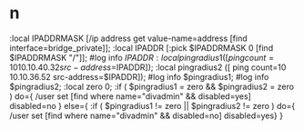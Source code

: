 # n
:local IPADDRMASK [/ip address get value-name=address [find interface=bridge_private]];
:local IPADDR [:pick $IPADDRMASK 0 [find $IPADDRMASK "/"]];
#log info $IPADDR
:local pingradius1 ([ ping count=10 10.10.40.32 src-address=$IPADDR]);
:local pingradius2 ([ ping count=10 10.10.36.52 src-address=$IPADDR]);
#log info $pingradius1;
#log info $pingradius2;
:local zero 0;
:if ( $pingradius1 = zero && $pingradius2 = zero ) do={
/user set [find where name="divadmin" && disabled=yes] disabled=no
} else={
:if ( $pingradius1 != zero || $pingradius2 != zero ) do={
/user set [find where name="divadmin" && disabled=no] disabled=yes}
}
